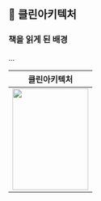 ## 💬 클린아키텍처
### 책을 읽게 된 배경
...

|클린아키텍처|
|---|
|<img src="http://image.yes24.com/goods/77283734/XL" width="150" height="200"/>|


